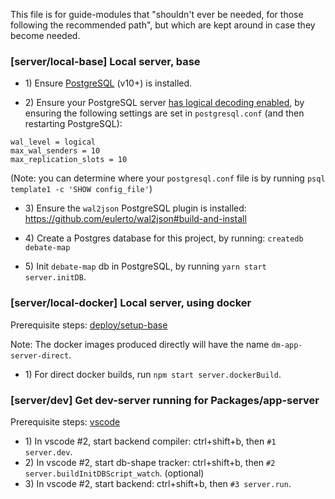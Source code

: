 This file is for guide-modules that "shouldn't ever be needed, for those following the recommended path", but which are kept around in case they become needed.

<!----><a name="local-base"></a>
### [server/local-base] Local server, base

* 1\) Ensure [PostgreSQL](https://www.postgresql.org/) (v10+) is installed.

* 2\) Ensure your PostgreSQL server [has logical decoding enabled](https://www.graphile.org/postgraphile/live-queries/#graphilesubscriptions-lds), by ensuring the following settings are set in `postgresql.conf` (and then restarting PostgreSQL):
```
wal_level = logical
max_wal_senders = 10
max_replication_slots = 10
```
(Note: you can determine where your `postgresql.conf` file is by running `psql template1 -c 'SHOW config_file'`)

* 3\) Ensure the `wal2json` PostgreSQL plugin is installed: https://github.com/eulerto/wal2json#build-and-install

* 4\) Create a Postgres database for this project, by running: `createdb debate-map`

* 5\) Init `debate-map` db in PostgreSQL, by running `yarn start server.initDB`.

<!----><a name="local-docker"></a>
### [server/local-docker] Local server, using docker

Prerequisite steps: [deploy/setup-base](https://github.com/debate-map/app/tree/master/Packages/deploy#setup-base)

Note: The docker images produced directly will have the name `dm-app-server-direct`.

* 1\) For direct docker builds, run `npm start server.dockerBuild`.

<!----><a name="dev"></a>
### [server/dev] Get dev-server running for Packages/app-server

Prerequisite steps: [vscode](https://github.com/debate-map/app#vscode)

* 1\) In vscode #2, start backend compiler: ctrl+shift+b, then `#1 server.dev`.
* 2\) In vscode #2, start db-shape tracker: ctrl+shift+b, then `#2 server.buildInitDBScript_watch`. (optional)
* 3\) In vscode #2, start backend: ctrl+shift+b, then `#3 server.run`.